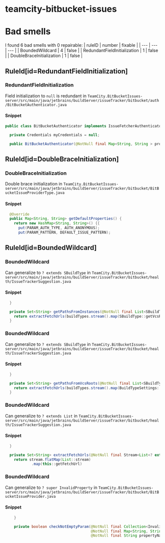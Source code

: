# teamcity-bitbucket-issues 
 
# Bad smells
I found 6 bad smells with 0 repairable:
| ruleID | number | fixable |
| --- | --- | --- |
| BoundedWildcard | 4 | false |
| RedundantFieldInitialization | 1 | false |
| DoubleBraceInitialization | 1 | false |
## RuleId[id=RedundantFieldInitialization]
### RedundantFieldInitialization
Field initialization to `null` is redundant
in `TeamCity.BitBucketIssues-server/src/main/java/jetbrains/buildServer/issueTracker/bitbucket/auth/BitBucketAuthenticator.java`
#### Snippet
```java
public class BitBucketAuthenticator implements IssueFetcherAuthenticator {

  private Credentials myCredentials = null;

  public BitBucketAuthenticator(@NotNull final Map<String, String > properties) {
```

## RuleId[id=DoubleBraceInitialization]
### DoubleBraceInitialization
Double brace initialization
in `TeamCity.BitBucketIssues-server/src/main/java/jetbrains/buildServer/issueTracker/bitbucket/BitBucketIssueProviderType.java`
#### Snippet
```java
  @Override
  public Map<String, String> getDefaultProperties() {
    return new HashMap<String, String>() {{
      put(PARAM_AUTH_TYPE, AUTH_ANONYMOUS);
      put(PARAM_PATTERN, DEFAULT_ISSUE_PATTERN);
```

## RuleId[id=BoundedWildcard]
### BoundedWildcard
Can generalize to `? extends SBuildType`
in `TeamCity.BitBucketIssues-server/src/main/java/jetbrains/buildServer/issueTracker/bitbucket/health/IssueTrackerSuggestion.java`
#### Snippet
```java
  }

  private Set<String> getPathsFromInstances(@NotNull final List<SBuildType> buildTypes) {
    return extractFetchUrls(buildTypes.stream().map(SBuildType::getVcsRootInstances));
  }
```

### BoundedWildcard
Can generalize to `? extends SBuildType`
in `TeamCity.BitBucketIssues-server/src/main/java/jetbrains/buildServer/issueTracker/bitbucket/health/IssueTrackerSuggestion.java`
#### Snippet
```java
  }

  private Set<String> getPathsFromVcsRoots(@NotNull final List<SBuildType> buildTypes) {
    return extractFetchUrls(buildTypes.stream().map(BuildTypeSettings::getVcsRoots));
  }
```

### BoundedWildcard
Can generalize to `? extends List`
in `TeamCity.BitBucketIssues-server/src/main/java/jetbrains/buildServer/issueTracker/bitbucket/health/IssueTrackerSuggestion.java`
#### Snippet
```java
  }

  private Set<String> extractFetchUrls(@NotNull final Stream<List<? extends VcsRoot>> stream) {
    return stream.flatMap(List::stream)
            .map(this::getFetchUrl)
```

### BoundedWildcard
Can generalize to `? super InvalidProperty`
in `TeamCity.BitBucketIssues-server/src/main/java/jetbrains/buildServer/issueTracker/bitbucket/BitBucketIssueProvider.java`
#### Snippet
```java
    }

    private boolean checkNotEmptyParam(@NotNull final Collection<InvalidProperty> invalid,
                                       @NotNull final Map<String, String> map,
                                       @NotNull final String propertyName,
```

